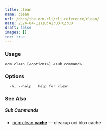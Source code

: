 ```yaml
---
title: clean
name: clean
url: /docs/the-ocm-cli/cli-reference/clean/
date: 2024-04-11T10:41:03+02:00
draft: false
images: []
toc: true
---
```

### Usage

```
ocm clean [<options>] <sub command> ...
```

### Options

```
  -h, --help   help for clean
```

### See Also



##### Sub Commands

* [ocm clean <b>cache</b>](/docs/the-ocm-cli/cli-reference/clean/cache)	 &mdash; cleanup oci blob cache

